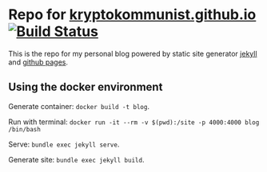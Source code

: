 # Repo for [kryptokommunist.github.io](https://kryptokommunist.github.io) [![Build Status](https://app.travis-ci.com/kryptokommunist/kryptokommunist.github.io.svg?branch=jekyll)](https://app.travis-ci.com/kryptokommunist/kryptokommunist.github.io)

This is the repo for my personal blog powered by static site generator [jekyll](https://jekyllrb.com) and [github pages](https://pages.github.com).

## Using the docker environment

Generate container: `docker build -t blog`. 

Run with terminal: `docker run -it --rm -v $(pwd):/site -p 4000:4000 blog /bin/bash`

Serve: `bundle exec jekyll serve`.

Generate site: `bundle exec jekyll build`.